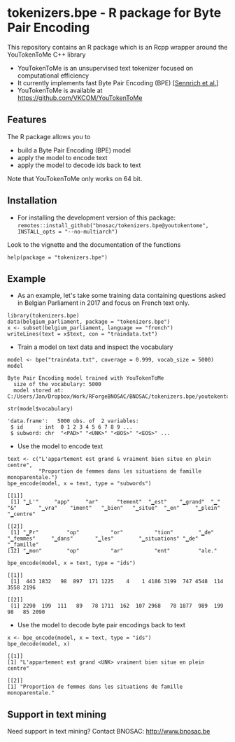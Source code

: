 # tokenizers.bpe - R package for Byte Pair Encoding

This repository contains an R package which is an Rcpp wrapper around the YouTokenToMe C++ library

- YouTokenToMe is an unsupervised text tokenizer focused on computational efficiency
- It currently implements fast Byte Pair Encoding (BPE) [[Sennrich et al.](https://www.aclweb.org/anthology/P16-1162)]
- YouTokenToMe is available at https://github.com/VKCOM/YouTokenToMe

## Features

The R package allows you to 

- build a Byte Pair Encoding (BPE) model
- apply the model to encode text
- apply the model to decode ids back to text

Note that YouTokenToMe only works on 64 bit.

## Installation

<!--
- For regular users, install the package from your local CRAN mirror `install.packages("tokenizers.bpe")`
-->
- For installing the development version of this package: `remotes::install_github("bnosac/tokenizers.bpe@youtokentome", INSTALL_opts = "--no-multiarch")`

Look to the vignette and the documentation of the functions

```
help(package = "tokenizers.bpe")
```

## Example

- As an example, let's take some training data containing questions asked in Belgian Parliament in 2017 and focus on French text only.


```{r}
library(tokenizers.bpe)
data(belgium_parliament, package = "tokenizers.bpe")
x <- subset(belgium_parliament, language == "french")
writeLines(text = x$text, con = "traindata.txt")
```

- Train a model on text data and inspect the vocabulary


```{r}
model <- bpe("traindata.txt", coverage = 0.999, vocab_size = 5000)
model
```

```
Byte Pair Encoding model trained with YouTokenToMe
  size of the vocabulary: 5000
  model stored at: C:/Users/Jan/Dropbox/Work/RForgeBNOSAC/BNOSAC/tokenizers.bpe/youtokentome.bpe
```

```{r}
str(model$vocabulary)
```

```
'data.frame':	5000 obs. of  2 variables:
 $ id     : int  0 1 2 3 4 5 6 7 8 9 ...
 $ subword: chr  "<PAD>" "<UNK>" "<BOS>" "<EOS>" ...
```

- Use the model to encode text


```{r}
text <- c("L'appartement est grand & vraiment bien situe en plein centre",
          "Proportion de femmes dans les situations de famille monoparentale.")
bpe_encode(model, x = text, type = "subwords")
```

```
[[1]]
 [1] "▁L'"     "app"     "ar"      "tement"  "▁est"    "▁grand"  "▁"       "&"       "▁vra"    "iment"   "▁bien"   "▁situe"  "▁en"     "▁plein"  "▁centre"

[[2]]
 [1] "▁Pr"         "op"          "or"          "tion"        "▁de"         "▁femmes"     "▁dans"       "▁les"        "▁situations" "▁de"         "▁famille"   
[12] "▁mon"        "op"          "ar"          "ent"         "ale."
```

```{r}
bpe_encode(model, x = text, type = "ids")
```

```
[[1]]
 [1]  443 1832   98  897  171 1225    4    1 4186 3199  747 4548  114 3558 2196

[[2]]
 [1] 2290  199  111   89   78 1711  162  107 2968   78 1877  989  199   98   85 2090
```

- Use the model to decode byte pair encodings back to text


```{r}
x <- bpe_encode(model, x = text, type = "ids")
bpe_decode(model, x)
```

```
[[1]]
[1] "L'appartement est grand <UNK> vraiment bien situe en plein centre"

[[2]]
[1] "Proportion de femmes dans les situations de famille monoparentale."
```

## Support in text mining

Need support in text mining?
Contact BNOSAC: http://www.bnosac.be


